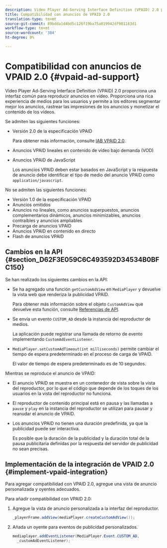 ```yaml
---
description: Video Player Ad-Serving Interface Definition (VPAID) 2.0 proporciona una interfaz común para reproducir anuncios en vídeo. Proporciona una rica experiencia de medios para los usuarios y permite a los editores segmentar mejor los anuncios, rastrear las impresiones de los anuncios y monetizar el contenido de los vídeos.
title: Compatibilidad con anuncios de VPAID 2.0
translation-type: tm+mt
source-git-commit: 89bdda1d4bd5c126f19ba75a819942df901183d1
workflow-type: tm+mt
source-wordcount: '384'
ht-degree: 0%

---
```



# Compatibilidad con anuncios de VPAID 2.0 {#vpaid-ad-support}

Video Player Ad-Serving Interface Definition (VPAID) 2.0 proporciona una interfaz común para reproducir anuncios en vídeo. Proporciona una rica experiencia de medios para los usuarios y permite a los editores segmentar mejor los anuncios, rastrear las impresiones de los anuncios y monetizar el contenido de los vídeos.

Se admiten las siguientes funciones:

* Versión 2.0 de la especificación VPAID

   Para obtener más información, consulte [IAB VPAID 2.0](https://www.iab.com/wp-content/uploads/2015/06/VPAID_2_0_Final_04-10-2012.pdf).
* Anuncios VPAID lineales en contenido de vídeo bajo demanda (VOD)
* Anuncios VPAID de JavaScript

   Los anuncios VPAID deben estar basados en JavaScript y la respuesta de anuncio debe identificar el tipo de medio del anuncio VPAID como `application/javascript`.

No se admiten las siguientes funciones:

* Versión 1.0 de la especificación VPAID
* Anuncios omitidos
* Anuncios no lineales, como anuncios superpuestos, anuncios complementarios dinámicos, anuncios minimizables, anuncios contraíbles y anuncios ampliables
* Precarga de anuncios VPAID
* Anuncios VPAID en contenido en directo
* Flash de anuncios VPAID

## Cambios en la API {#section_D62F3E059C6C493592D34534B0BFC150}

Se han realizado los siguientes cambios en la API:

* Se ha agregado una función `getCustomAdView` en `MediaPlayer` y devuelve la vista web que renderiza la publicidad VPAID.

   Para obtener más información sobre el objeto `CustomAdView` que devuelve esta función, consulte [Referencias de API](https://help.adobe.com/en_US/primetime/api/psdk/javadoc_1.4/index.html).

* Se envía un evento `CUSTOM_AD` desde la instancia del reproductor de medios.

   La aplicación puede registrar una llamada de retorno de evento implementando `CustomAdEventListener`.

* `MediaPlayer.setCustomAdTimeout(int milliseconds)` permite cambiar el tiempo de espera predeterminado en el proceso de carga de VPAID.

   El valor de tiempo de espera predeterminado es de 10 segundos.

<!--<a id="section_495700E1C5404A7B85307A4137C740C5"></a>-->

Mientras se reproduce el anuncio de VPAID:

* El anuncio VPAID se muestra en un contenedor de vista sobre la vista del reproductor, por lo que el código que depende de los toques de los usuarios en la vista del reproductor no funciona.
* El reproductor de contenido principal está en pausa y las llamadas a `pause` y `play` en la instancia del reproductor se utilizan para pausar y reanudar el anuncio de VPAID.

* Los anuncios VPAID no tienen una duración predefinida, ya que la publicidad puede ser interactiva.

   Es posible que la duración de la publicidad y la duración total de la pausa publicitaria definidas por la respuesta del servidor de publicidad no sean precisas.

## Implementación de la integración de VPAID 2.0 {#implement-vpaid-integration}

Para agregar compatibilidad con VPAID 2.0, agregue una vista de anuncio personalizada y oyentes adecuados.

Para añadir compatibilidad con VPAID 2.0:

1. Agregue la vista de anuncio personalizada a la interfaz del reproductor.

   ```java
   _playerFrame.addView(mediaPlayer.createCustomAdView());
   ```

1. Añada un oyente para eventos de publicidad personalizados.

   ```java
   mediaplayer.addEventListener(MediaPlayer.Event.CUSTOM_AD,  
     _customAdEventListener);
   ```
